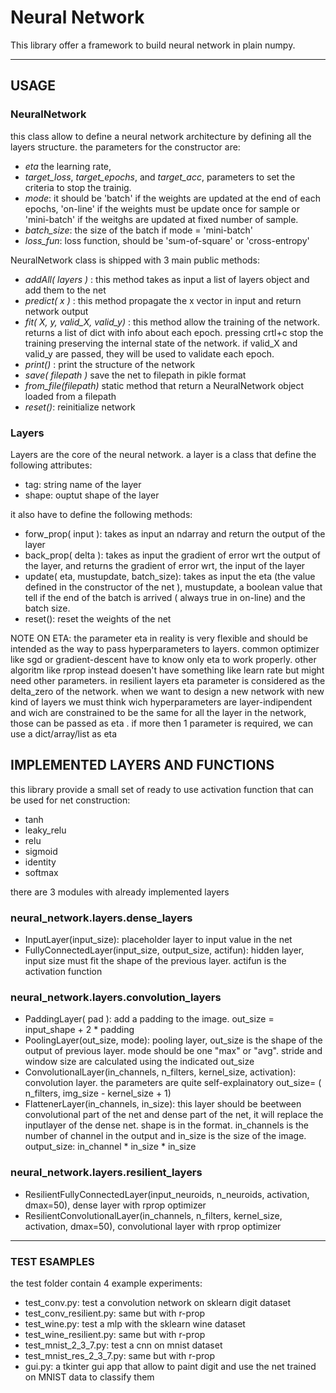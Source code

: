 # Neural Network

This library offer a framework to build neural network in plain numpy.

----
## USAGE

### NeuralNetwork

this class allow to define a neural network architecture by defining all the layers structure.
the parameters for the constructor are:
 * *eta* the learning rate,
 * *target_loss*, *target_epochs*, and *target_acc*, parameters to set the criteria to stop the trainig.
 * *mode*: it should be 'batch' if the weights are updated at the end of each epochs, 'on-line' if the weights must
    be update once for sample or 'mini-batch' if the weitghs are updated at fixed number of sample.    
 * *batch_size*: the size of the batch if mode = 'mini-batch'
 * *loss_fun*: loss function, should be 'sum-of-square' or 'cross-entropy' 

NeuralNetwork class is shipped with 3 main public methods:

* *addAll( layers )* : this method takes as input a list of layers object and add them to the net
* *predict( x )* : this method propagate the x vector in input and return network output
* *fit( X, y, valid_X, valid_y)* : this method allow the training of the network. returns a list of dict with info
  about each epoch. pressing crtl+c stop the training preserving the internal state of the network.
  if valid_X and valid_y are passed, they will be used to validate each epoch.
* *print()* : print the structure of the network
* *save( filepath )* save the net to filepath in pikle format
* *from_file(filepath)* static method that return a NeuralNetwork object loaded from a filepath
* *reset()*: reinitialize network

### Layers

Layers are the core of the neural network. a layer is a class that define
the following attributes:

 * tag: string name of the layer
 * shape: ouptut shape of the layer

it also have to define the following methods:

  * forw_prop( input ): takes as input an ndarray and return the output of the layer
  * back_prop( delta ): takes as input the gradient of error wrt the output of the layer,
    and returns the gradient of error wrt, the input of the layer
  * update( eta, mustupdate, batch_size): takes as input the eta (the value defined in the constructor of the net ),
    mustupdate, a boolean value that tell if the end of the batch is arrived ( always true in on-line) and
    the batch size. 
  * reset(): reset the weights of the net


NOTE ON ETA: the parameter eta in reality is very flexible and should be intended as the way
to pass hyperparameters to layers. common optimizer like sgd or gradient-descent have to know
only eta to work properly. other algoritm like rprop instead doesen't have something like learn rate but
might need other parameters. in resilient layers eta parameter is considered as the delta_zero of the network.
when we want to design a new network with new kind of layers we must think wich hyperparameters are layer-indipendent
and wich are constrained to be the same for all the layer in the network, those can be passed as eta .
if more then 1 parameter is required, we can use a dict/array/list as eta


## IMPLEMENTED LAYERS AND FUNCTIONS

this library provide a small set of ready to use activation function that can be used for net construction:

* tanh
* leaky_relu
* relu
* sigmoid
* identity
* softmax


there are 3 modules with already implemented layers

### neural_network.layers.dense_layers

* InputLayer(input_size): placeholder layer to input value in the net
* FullyConnectedLayer(input_size, output_size, actifun): hidden layer, input size must 
    fit the shape of the previous layer. actifun is the activation function

### neural_network.layers.convolution_layers

* PaddingLayer( pad ): add a padding to the image. 
  out_size = input_shape + 2 * padding
* PoolingLayer(out_size, mode): pooling layer, out_size is the shape of the output of previous
  layer. mode should be one "max" or  "avg". stride and window size are calculated using
  the indicated out_size
* ConvolutionalLayer(in_channels, n_filters, kernel_size, activation): convolution layer. the parameters are quite
  self-explainatory
  out_size= ( n_filters, img_size - kernel_size + 1)
* FlattenerLayer(in_channels, in_size): this layer should be beetween convolutional part of the net and dense
  part of the net, it will replace the inputlayer of the dense net. shape is in the format. in_channels is the
  number of channel in the output and in_size is the size of the image.
  output_size: in_channel * in_size * in_size


### neural_network.layers.resilient_layers

* ResilientFullyConnectedLayer(input_neuroids, n_neuroids, activation, dmax=50), dense layer with rprop optimizer
* ResilientConvolutionalLayer(in_channels, n_filters, kernel_size, activation, dmax=50), convolutional layer with
 rprop optimizer


---

### TEST ESAMPLES

the test folder contain 4 example experiments:


* test_conv.py: test a convolution network on sklearn digit dataset
* test_conv_resilient.py: same but with r-prop
* test_wine.py: test a mlp with the sklearn wine dataset
* test_wine_resilient.py: same but with r-prop
* test_mnist_2_3_7.py: test a cnn on mnist dataset
* test_mnist_res_2_3_7.py: same but with r-prop
* gui.py: a tkinter gui app that allow to paint digit and use the net trained on MNIST data to 
  classify them
